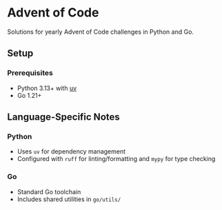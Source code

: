 # Advent of Code

Solutions for yearly Advent of Code challenges in Python and Go.

## Setup

### Prerequisites
- Python 3.13+ with [uv](https://docs.astral.sh/uv/)
- Go 1.21+

## Language-Specific Notes

### Python
- Uses `uv` for dependency management
- Configured with `ruff` for linting/formatting and `mypy` for type checking

### Go
- Standard Go toolchain
- Includes shared utilities in `go/utils/`
